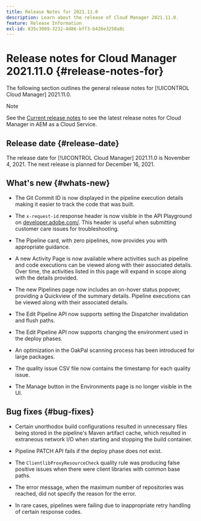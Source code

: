 ```yaml
---
title: Release Notes for 2021.11.0
description: Learn about the release of Cloud Manager 2021.11.0.
feature: Release Information
exl-id: 835c3989-3232-4d86-bff3-b426e3250a8c
---
```

# Release notes for Cloud Manager 2021.11.0 {#release-notes-for}

The following section outlines the general release notes for [!UICONTROL Cloud Manager] 2021.11.0.

>[!NOTE]
>See the [Current release notes](https://experienceleague.adobe.com/en/docs/experience-manager-cloud-service/content/release-notes/cloud-manager/current#getting-access) to see the latest release notes for Cloud Manager in AEM as a Cloud Service.

## Release date {#release-date}

The release date for [!UICONTROL Cloud Manager] 2021.11.0 is November 4, 2021.
The next release is planned for December 16, 2021.

## What's new {#whats-new}

* The Git Commit ID is now displayed in the pipeline execution details making it easier to track the code that was built. 

* The `x-request-id` response header is now visible in the API Playground on [developer.adobe.com/](https://developer.adobe.com/). This header is useful when submitting customer care issues for troubleshooting.

* The Pipeline card, with zero pipelines, now provides you with appropriate guidance. 

* A new Activity Page is now available where activities such as pipeline and code executions can be viewed along with their associated details. Over time, the activities listed in this page will expand in scope along with the details provided.

* The new Pipelines page now includes an on-hover status popover, providing a Quickview of the summary details. Pipeline executions can be viewed along with their associated details.

* The Edit Pipeline API now supports setting the Dispatcher invalidation and flush paths. 

* The Edit Pipeline API now supports changing the environment used in the deploy phases. 

* An optimization in the OakPal scanning process has been introduced for large packages.

* The quality issue CSV file now contains the timestamp for each quality issue.

* The Manage button in the Environments page is no longer visible in the UI.

## Bug fixes {#bug-fixes}

* Certain unorthodox build configurations resulted in unnecessary files being stored in the pipeline's Maven artifact cache, which resulted in extraneous network I/O when starting and stopping the build container.

* Pipeline PATCH API fails if the deploy phase does not exist.

* The `ClientlibProxyResourceCheck` quality rule was producing false positive issues when there were client libraries with common base paths.

* The error message, when the maximum number of repositories was reached, did not specify the reason for the error.

* In rare cases, pipelines were failing due to inappropriate retry handling of certain response codes.
